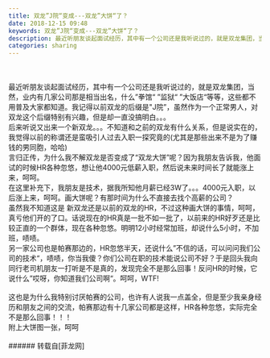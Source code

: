 ```yaml
---
title: 双龙”J院“变成---双龙”大饼“了？
date: 2018-12-15 09:48
keywords: 双龙”J院“变成---双龙”大饼“了？
description: 最近听朋友谈起面试经历，其中有一个公司还是我听说过的，就是双龙集团，当然，业内有几家公司那是相当出名，什么”拳馆“ ”监狱“ ”大饭店“等等，这些都不用普及大家都知道。我记得以前双龙的后缀是"J院”，虽然作为一个正常男人，对双龙这个后缀特别有兴趣，但是却一直没搞明白。。。后来听说又出来一个新双龙。。。不知道和之前的双龙有什么关系，但是说实在的，我觉得以前的称谓还是蛮吸引人过去入职一探究竟的(尤其是那些出来不是为了赚钱的男同胞，哈哈)言归正传，为什么我不解双龙是否变成了“双龙大饼”呢？因为我朋友告诉我，他面试的时候HR各种忽悠，想让他4000元低薪入职，然后说未来时间长了就能涨上来，呵呵。在这里补充下，我朋友是技术，据我所知他月薪已经3W了。。。4000元入职，以后涨上来，呵呵。画大饼呢？有那时间为什么不直接去找个高薪的公司？虽然我不知道这是 新双龙还是以前的双龙的HR，不过这种画大饼的事情，呵呵，真亏他们开的了口。话说现在的HR真是一批不如一批了，以前来的HR好歹还是比较正直的一个群体，现在各种忽悠。明明12小时经常加班，却说什么5小时，不加班，啧啧。另一家公司也是帕赛那边的，HR忽悠半天，还说什么”不信的话，可以问问我们公司的技术“，啧啧，你当我傻？你们公司在职的技术能说公司不好？于是回头我向同行老司机朋友一打听是不是真的，发现完全不是那么回事！反问HR的时候，它说什么”哎呀，你知道我们公司啊“。呵呵，WTF!这也是为什么我特别讨厌帕赛的公司，也许有人说我一点盖全，但是至少我亲身经历和朋友之间的交流，帕赛那边有十几家公司都是这样，HR各种忽悠，实际完全不是那么回事！！！附上大饼图一张，呵呵
categories: sharing
---
```

<td class="t_f" id="postmessage_2483110">

<br/>
<br/>
最近听朋友谈起面试经历，其中有一个公司还是我听说过的，就是双龙集团，当然，业内有几家公司那是相当出名，什么”拳馆“ ”监狱“ ”大饭店“等等，这些都不用普及大家都知道。我记得以前双龙的后缀是"J院”，虽然作为一个正常男人，对双龙这个后缀特别有兴趣，但是却一直没搞明白。。。<br/>
后来听说又出来一个新双龙。。。不知道和之前的双龙有什么关系，但是说实在的，我觉得以前的称谓还是蛮吸引人过去入职一探究竟的(尤其是那些出来不是为了赚钱的男同胞，哈哈)<br/>
言归正传，为什么我不解双龙是否变成了“双龙大饼”呢？因为我朋友告诉我，他面试的时候HR各种忽悠，想让他4000元低薪入职，然后说未来时间长了就能涨上来，呵呵。<br/>
在这里补充下，我朋友是技术，据我所知他月薪已经3W了。。。4000元入职，以后涨上来，呵呵。画大饼呢？有那时间为什么不直接去找个高薪的公司？<br/>
虽然我不知道这是 新双龙还是以前的双龙的HR，不过这种画大饼的事情，呵呵，真亏他们开的了口。话说现在的HR真是一批不如一批了，以前来的HR好歹还是比较正直的一个群体，现在各种忽悠。明明12小时经常加班，却说什么5小时，不加班，啧啧。<br/>
另一家公司也是帕赛那边的，HR忽悠半天，还说什么”不信的话，可以问问我们公司的技术“，啧啧，你当我傻？你们公司在职的技术能说公司不好？于是回头我向同行老司机朋友一打听是不是真的，发现完全不是那么回事！反问HR的时候，它说什么”哎呀，你知道我们公司啊“。呵呵，WTF!<br/>
<br/>
这也是为什么我特别讨厌帕赛的公司，也许有人说我一点盖全，但是至少我亲身经历和朋友之间的交流，帕赛那边有十几家公司都是这样，HR各种忽悠，实际完全不是那么回事！！！<br/>
附上大饼图一张，呵呵<br/>
<br/>
</td>
###### 转载自[菲龙网]